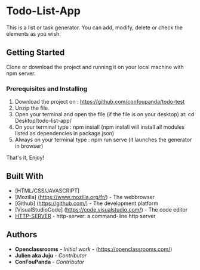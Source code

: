 # Todo-List-App

This is a list or task generator.
You can add, modify, delete or check the elements as you wish.

## Getting Started

Clone or download the project and running it on your local machine with npm server.

### Prerequisites and Installing

1) Download the project on : https://github.com/confoupanda/todo-test
2) Unzip the file.
3) Open your terminal and open the file (if the file is on your desktop)
    at: cd Desktop/todo-list-app/
4) On your terminal type : npm install
(npm install will install all modules listed as dependencies in package.json)
5) Always on your terminal type : npm run serve
(it launches the generator in browser)

That's it, Enjoy!

## Built With

* [HTML/CSS/JAVASCRIPT]
* [Mozilla] (https://www.mozilla.org/fr/) - The webbrowser
* [Github] (https://github.com/) - The development platform
* [VisualStudioCode] (https://code.visualstudio.com/) - The code editor
* [HTTP-SERVER](https://www.npmjs.com/package/http-server) - http-server: a
command-line http server

## Authors
* **Openclassrooms** - *Initial work* - (https://openclassrooms.com/)
* **Julien aka Juju** - *Contributor*
* **ConFouPanda** - *Contributor*